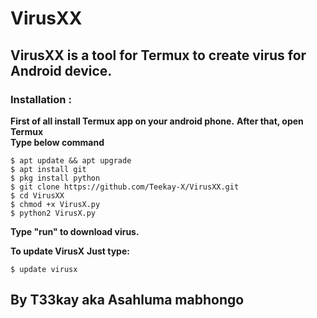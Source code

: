 
# VirusXX
## VirusXX is a tool for Termux to create virus for Android device.
### Installation :
**First of all install Termux app on your android phone.**
**After that, open Termux** <br>
**Type below command** <br>
```
$ apt update && apt upgrade
$ apt install git
$ pkg install python
$ git clone https://github.com/Teekay-X/VirusXX.git
$ cd VirusXX
$ chmod +x VirusX.py
$ python2 VirusX.py
```
**Type "run" to download virus.**

**To update VirusX**
**Just type:**
```
$ update virusx
```

## By T33kay aka Asahluma mabhongo
